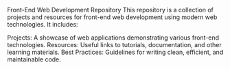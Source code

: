 Front-End Web Development Repository
This repository is a collection of projects and resources for front-end web development using modern web technologies. It includes:

Projects: A showcase of web applications demonstrating various front-end technologies.
Resources: Useful links to tutorials, documentation, and other learning materials.
Best Practices: Guidelines for writing clean, efficient, and maintainable code.
